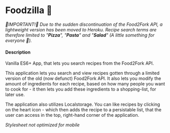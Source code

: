 # Foodzilla 🍕

*🚨IMPORTANT!🚨 Due to the sudden discontinuation of the Food2Fork API, a lightweight version has been moved to Heroku. Recipe search terms are therefore limited to "**Pizza**", "**Pasta**" and "**Salad**" (A little something for everyone 🥕).*

#### Description

Vanilla ES6+ App, that lets you search recipes from the Food2Fork API.

This application lets you search and view recipes gotten through a limited version of the old (now defunct)
Food2Fork API. It also lets you modify the amount of ingredients for each recipe, based on how many people
you want to cook for - it then lets you add these ingredients to a shopping-list, for later use.

The application also utilizes Localstorage. You can like recipes by clicking on the heart icon - which
then adds the recipe to a persistable list, that the user can access in the top, right-hand corner
of the application.

*Stylesheet not optimized for mobile*
